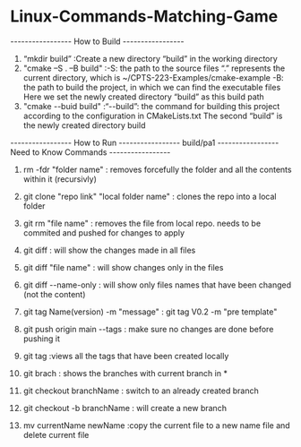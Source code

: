 # Linux-Commands-Matching-Game

----------------- How to Build -----------------
1) “mkdir build”        :Create a new directory “build” in the working directory
2) "cmake –S . –B build" :-S: the path to the source files “.” represents the current directory, which is ~/CPTS-223-Examples/cmake-example -B: the path to build the project, in which we can find the executable files Here we set the newly created directory “build” as this build path
3) "cmake --buid build"  :“--build”: the command for building this project according to the configuration in CMakeLists.txt The second “build” is the newly created directory build

----------------- How to Run -----------------
build/pa1
----------------- Need to Know Commands -----------------

1) rm -fdr "folder name"    : removes forcefully the folder and all the contents within it (recursivly)
2) git clone "repo link" "local folder name"    : clones the repo into a local folder
3) git rm "file name"   : removes the file from local repo. needs to be commited and pushed for changes to apply 
4) git diff     :   will show the changes made in all files
5) git diff "file name"     : will show changes only in the files
6) git diff --name-only     : will show only files names that have been changed (not the content)

7) git tag Name(version) -m "message"    : git tag V0.2 -m "pre template"
8) git push origin main --tags      : make sure no changes are done before pushing it
9) git tag      :views all the tags that have been created locally

10) git brach   : shows the branches with current branch in *
11) git checkout branchName : switch to an already created branch
12) git checkout -b branchName  : will create a new branch

13) mv currentName newName  :copy the current file to a new name file and delete current file   